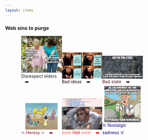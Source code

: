 ```yaml
---
layout: items
---
```

### Web sins to purge

<div style="display: flex; width: 79%; align-items: flex-end; flex-wrap: wrap; margin: 0 auto;">

  <div style="width: 33.33%;">
    <img src="../assets/old-wisdom.jpg" />
    Disrespect elders &nbsp;&nbsp;&nbsp;➡️
  </div>

  <div style="width: 33.33%; color: #24090d;">
    <img src="../assets/overcomplicated-html.png" style="display: block;margin: 0 auto;"  />
    Bad ideas &nbsp;&nbsp;&nbsp;➡️
  </div>

  <div style="width: 33.33%; color: #4f121b;">
    <img src="../assets/art-of-the-state.png" style="display: block;margin: 0 auto;"  />
    Bad state &nbsp;&nbsp;&nbsp;➡️
  </div>

  <div style="width: 33.33%; color: #8f2131;">
    <img src="../assets/heresy.jpg" style="width: 80%; display: block;margin: 0 auto;" />
    🔥  Heresy 🔥  &nbsp;&nbsp;&nbsp;➡️
  </div>

  <div style="width: 33.33%; color: red">
    <img src="../assets/undefined-nightmare.png" style="display: block;margin: 0 auto;"  />
    🔥🔥🔥  Hell 🔥🔥🔥  &nbsp;&nbsp;&nbsp;➡️
  </div>

  <div style="width: 33.33%; color: darkblue;">
    <img src="../assets/remember-html-css.png"  style="width: 90%;display: block;margin: 0 auto;" />
   ☠️ Nostalgic sadness ☠️
  </div>

</div>




